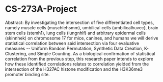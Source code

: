 # CS-273A-Project

Abstract: By investigating the intersection of five differentiated cell types, namely muscle cells (muschlehsmm), umbilical cells (umbilicalhuvec), brain stem cells (stemh1), lung cells (lungnhlf) and arbitrary epidermal cells (skinnhek) on chromosome 17 for mice, canines, and humans we will derive statistical correlation between said intersection via four evaluative measures -- Uniform Random Permutation, Synthetic Data Creation, K-Clustering, and Simple Counting. As a biological confirmation of statistical correlation from the previous step, this research paper intends to explore how these identified correlations relates to correlation yielded from the intersection of the H327AC histone modification and the H3K36me3 promoter binding site. 

